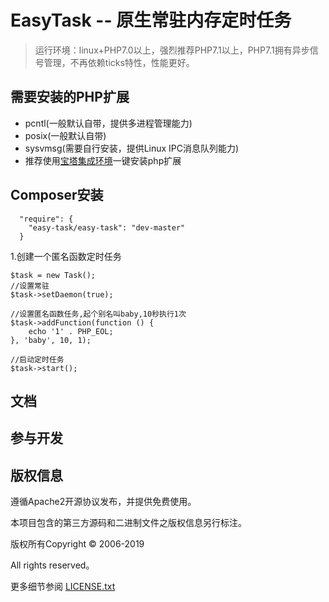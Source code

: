 ﻿EasyTask -- 原生常驻内存定时任务
===============

> 运行环境：linux+PHP7.0以上，强烈推荐PHP7.1以上，PHP7.1拥有异步信号管理，不再依赖ticks特性，性能更好。

## 需要安装的PHP扩展

* pcntl(一般默认自带，提供多进程管理能力)
* posix(一般默认自带)
* sysvmsg(需要自行安装，提供Linux IPC消息队列能力)
* 推荐使用[宝塔集成环境](http://www.bt.cn/)一键安装php扩展

## Composer安装

~~~
  "require": {
    "easy-task/easy-task": "dev-master"
  }
~~~

1.创建一个匿名函数定时任务
~~~
$task = new Task();
//设置常驻
$task->setDaemon(true);

//设置匿名函数任务,起个别名叫baby,10秒执行1次
$task->addFunction(function () {
    echo '1' . PHP_EOL;
}, 'baby', 10, 1);

//启动定时任务
$task->start();
~~~

## 文档



## 参与开发



## 版权信息

遵循Apache2开源协议发布，并提供免费使用。

本项目包含的第三方源码和二进制文件之版权信息另行标注。

版权所有Copyright © 2006-2019 

All rights reserved。

更多细节参阅 [LICENSE.txt](LICENSE.txt)

